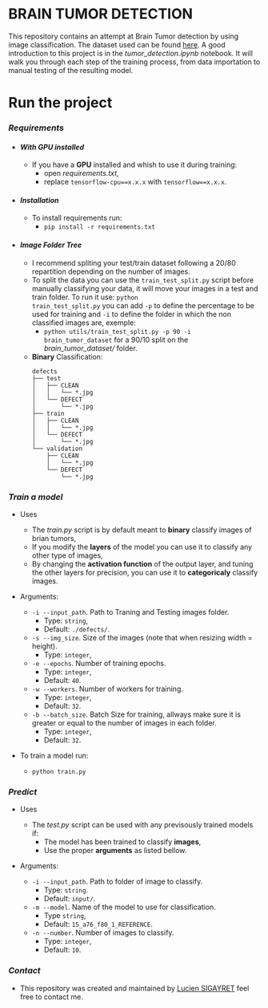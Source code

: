 # BRAIN TUMOR DETECTION

This repository contains an attempt at Brain Tumor detection by using image classification. The dataset used can be found <a href="https://www.kaggle.com/code/emrearslan123/brain-tumor-detection-on-mri-images/data">here</a>. A good introduction to this project is in the *tumor_detection.ipynb* notebook. It will walk you through each step of the training process, from data importation to manual testing of the resulting model.

# Run the project

### **_Requirements_**

-   #### _With **GPU** installed_
    -   If you have a **GPU** installed and whish to use it during training:
        -   open *requirements.txt*,
        -   replace <code>tensorflow-cpu==x.x.x</code> with <code>tensorflow==x.x.x</code>.
-   #### _Installation_
    -   To install requirements run: <br />
        -   <code>pip install -r requirements.txt</code>
-   #### _Image Folder Tree_
    -   I recommend spliting your test/train dataset following a 20/80 repartition depending on the number of images. 
    -   To split the data you can use the <code>train_test_split.py</code> script before manually classifying your data, it will move your images in a test and train folder. To run it use: <code>python train_test_split.py</code> you can add <code>-p</code> to define the percentage to be used for training and <code>-i</code> to define the folder in which the non classified images are, exemple:
        -   <code>python utils/train_test_split.py -p 90 -i brain_tumor_dataset</code> for a 90/10 split on the *brain_tumor_dataset/* folder.
    -   **Binary** Classification:<br />
        ```
        defects
        ├── test
        │   ├── CLEAN
        │   │   └── *.jpg
        │   └── DEFECT
        │       └── *.jpg
        ├── train
        │   ├── CLEAN
        │   │   └── *.jpg
        │   └── DEFECT
        │       └── *.jpg
        └── validation
            ├── CLEAN
            │   └── *.jpg
            └── DEFECT
                └── *.jpg
        ```

### **_Train a model_**

-   Uses<br />
    -   The *train.py* script is by default meant to **binary** classify images of brian tumors,
    -   If you modify the **layers** of the model you can use it to classify any other type of images,
    -   By changing the **activation function** of the output layer, and tuning the other layers for precision, you can use it to **categoricaly** classify images.
-   Arguments:
    -   <code>-i --input_path</code>. Path to Traning and Testing images folder.
        -   Type: <code>string</code>,
        -   Default: <code>./defects/</code>.
    -   <code>-s --img_size</code>. Size of the images (note that when resizing width = height).
        -   Type: <code>integer</code>,
    -   <code>-e --epochs</code>. Number of training epochs.
        -   Type: <code>integer</code>,
        -   Default: <code>40</code>.
    -   <code>-w --workers</code>. Number of workers for training.
        -   Type: <code>integer</code>,
        -   Default: <code>32</code>.
    -   <code>-b --batch_size</code>. Batch Size for training, allways make sure it is greater or equal to the number of images in each folder.
        -   Type: <code>integer</code>,
        -   Default: <code>32</code>.

-   To train a model run: <br />
    -   <code>python train.py</code>

### **_Predict_**

-   Uses
    -   The *test.py* script can be used with any previsously trained models if:
        -   The model has been trained to classify **images**,
        -   Use the proper **arguments** as listed bellow.
-   Arguments:

    -   <code>-i --input_path</code>. Path to folder of image to classify.
        -   Type: <code>string</code>.
        -   Default: <code>input/</code>.
    -   <code>-m --model</code>. Name of the model to use for classification.
        -   Type <code>string</code>,
        -   Default: <code>15_a76_f80_1_REFERENCE</code>.
    -   <code>-n --number</code>. Number of images to classify.
        -   Type: <code>integer</code>,
        -   Default: <code>10</code>.

### **_Contact_**

-   This repository was created and maintained by <a href="https://github.com/LuluLaGlue">Lucien SIGAYRET</a> feel free to contact me.